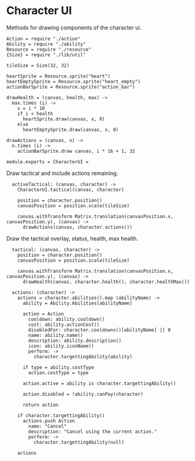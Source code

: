 Character UI
============

Methods for drawing components of the character ui.

    Action = require "./action"
    Ability = require "./ability"
    Resource = require "./resource"
    {Size} = require "./lib/util"

    tileSize = Size(32, 32)

    heartSprite = Resource.sprite("heart")
    heartEmptySprite = Resource.sprite("heart_empty")
    actionBarSprite = Resource.sprite("action_bar")

    drawHealth = (canvas, health, max) ->
      max.times (i) ->
        x = i * 10
        if i < health
          heartSprite.draw(canvas, x, 0)
        else
          heartEmptySprite.draw(canvas, x, 0)

    drawActions = (canvas, n) ->
      n.times (i) ->
        actionBarSprite.draw canvas, i * 16 + 1, 32

    module.exports = CharacterUI =

Draw tactical and include actions remaining.

      activeTactical: (canvas, character) ->
        CharacterUI.tactical(canvas, character)

        position = character.position()
        canvasPosition = position.scale(tileSize)

        canvas.withTransform Matrix.translation(canvasPosition.x, canvasPosition.y), (canvas) ->
          drawActions(canvas, character.actions())

Draw the tactical overlay, status, health, max health.

      tactical: (canvas, character) ->
        position = character.position()
        canvasPosition = position.scale(tileSize)

        canvas.withTransform Matrix.translation(canvasPosition.x, canvasPosition.y), (canvas) ->
          drawHealth(canvas, character.health(), character.healthMax())

      actions: (character) ->
        actions = character.abilities().map (abilityName) ->
          ability = Ability.Abilities[abilityName]

          action = Action
            cooldown: ability.cooldown()
            cost: ability.actionCost()
            disabledFor: character.cooldowns()[abilityName] || 0
            name: ability.name()
            description: ability.description()
            icon: ability.iconName()
            perform: ->
              character.targettingAbility(ability)

          if type = ability.costType
            action.costType = type

          action.active = ability is character.targettingAbility()

          action.disabled = !ability.canPay(character)

          return action

        if character.targettingAbility()
          actions.push Action
            name: "Cancel"
            description: "Cancel using the current action."
            perform: ->
              character.targettingAbility(null)

        actions
